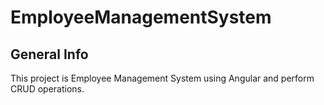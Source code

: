 # EmployeeManagementSystem
## General Info
This project is Employee Management System using Angular and perform CRUD operations.
